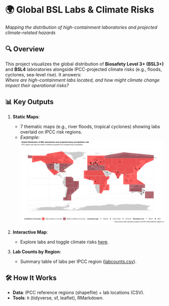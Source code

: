 # 🌍 Global BSL Labs & Climate Risks  
*Mapping the distribution of high-containment laboratories and projected climate-related hazards*

## 🔍 Overview  
This project visualizes the global distribution of **Biosafety Level 3+ (BSL3+)** and **BSL4** laboratories alongside IPCC-projected climate risks (e.g., floods, cyclones, sea-level rise). It answers:  
*Where are high-containment labs located, and how might climate change impact their operational risks?*  

## 📊 Key Outputs  
1. **Static Maps**:  
   - 7 thematic maps (e.g., river floods, tropical cyclones) showing labs overlaid on IPCC risk regions.  
   - *Example:*  
     ![Heavy Precipitation Risk](figures/bslmap_heavyprecipitation.png)  

2. **Interactive Map**:  
   - Explore labs and toggle climate risks [here](outputs/map.html).  

3. **Lab Counts by Region**:  
   - Summary table of labs per IPCC region ([labcounts.csv](data/processed/labcounts.csv)).  

## 🛠️ How It Works  
- **Data**: IPCC reference regions (shapefile) + lab locations (CSV).  
- **Tools**: `R` (tidyverse, sf, leaflet), RMarkdown.  
